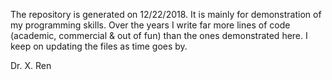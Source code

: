 The repository is generated on 12/22/2018. It is mainly for demonstration of my programming skills. Over the years I write far more lines of code (academic, commercial & out of fun) than the ones demonstrated here. I keep on updating the files as time goes by.

Dr. X. Ren
